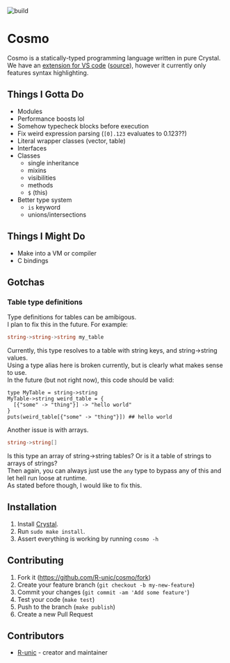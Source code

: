 ![build](https://github.com/R-unic/cosmo/actions/workflows/crystal.yml/badge.svg)
# Cosmo

Cosmo is a statically-typed programming language written in pure Crystal.<br>
We have an [extension for VS code](https://marketplace.visualstudio.com/items?itemName=cosmo.vscode-cosmo) ([source](https://github.com/R-unic/vscode-cosmo)), however it currently only features syntax highlighting.

## Things I Gotta Do

- Modules
- Performance boosts lol
- Somehow typecheck blocks before execution
- Fix weird expression parsing (`[0].123` evaluates to 0.123??)
- Literal wrapper classes (vector, table)
- Interfaces
- Classes
  * single inheritance
  * mixins
  * visibilities
  * methods
  * `$` (this)
- Better type system
  * `is` keyword
  * unions/intersections

## Things I Might Do

- Make into a VM or compiler
- C bindings

## Gotchas

### Table type definitions
Type definitions for tables can be amibigous.<br>
I plan to fix this in the future. For example:
```go
string->string->string my_table
```
Currently, this type resolves to a table with string keys, and string->string values.<br>
Using a type alias here is broken currently, but is clearly what makes sense to use.<br>
In the future (but not right now), this code should be valid:
```crystal
type MyTable = string->string
MyTable->string weird_table = {
  [{"some" -> "thing"}] -> "hello world"
}
puts(weird_table[{"some" -> "thing"}]) ## hello world
```
Another issue is with arrays.
```go
string->string[]
```
Is this type an array of string->string tables? Or is it a table of strings to arrays of strings?<br>
Then again, you can always just use the `any` type to bypass any of this and let hell run loose at runtime.<br>
As stated before though, I would like to fix this.

## Installation

1. Install [Crystal](https://crystal-lang.org/install/).
2. Run `sudo make install`.
3. Assert everything is working by running `cosmo -h`

## Contributing

1. Fork it (<https://github.com/R-unic/cosmo/fork>)
2. Create your feature branch (`git checkout -b my-new-feature`)
3. Commit your changes (`git commit -am 'Add some feature'`)
4. Test your code (`make test`)
5. Push to the branch (`make publish`)
6. Create a new Pull Request

## Contributors

- [R-unic](https://github.com/R-unic) - creator and maintainer

